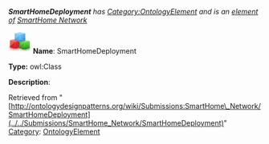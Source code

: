 ___SmartHomeDeployment__ has [Category:OntologyElement](../../Category/OntologyElement "Category:OntologyElement") and is an [element of](../../Property/ElementOf "Property:ElementOf") [SmartHome Network](../../Submissions/SmartHome_Network "Submissions:SmartHome Network")_


  




[![Class](../../images/thumb/2/27/Class.gif/45px-Class.gif)](../../Image/Class.gif "Class")
__Name__: SmartHomeDeployment 


__Type:__ owl:Class 


__Description__: 





Retrieved from "[http://ontologydesignpatterns.org/wiki/Submissions:SmartHome\_Network/SmartHomeDeployment](../../Submissions/SmartHome_Network/SmartHomeDeployment)"
 [Category](http://ontologydesignpatterns.org/wiki/Special:Categories "Special:Categories"): [OntologyElement](../../Category/OntologyElement "Category:OntologyElement")